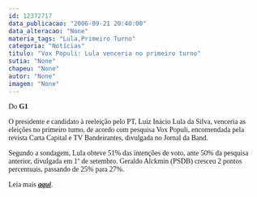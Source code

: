 ```yaml
---
id: 12372717
data_publicacao: "2006-09-21 20:40:00"
data_alteracao: "None"
materia_tags: "Lula,Primeiro Turno"
categoria: "Notícias"
titulo: "Vox Populi: Lula venceria no primeiro turno"
sutia: "None"
chapeu: "None"
autor: "None"
imagem: "None"
---
```

<p><P><FONT face=Verdana>Do <STRONG>G1</STRONG></FONT></P></p>
<p><P><FONT face=Verdana>O presidente e candidato à reeleição pelo PT, Luiz Inácio Lula da Silva, venceria as eleições no primeiro turno, de acordo com pesquisa Vox Populi, encomendada pela revista Carta Capital e TV Bandeirantes, divulgada no Jornal da Band. </FONT></P></p>
<p><P><FONT face=Verdana>Segundo a sondagem, Lula obteve 51% das intenções de voto, ante 50% da pesquisa anterior, divulgada em 1º de setembro. Geraldo Alckmin (PSDB) cresceu 2 pontos percentuais, passando de 25% para 27%.</FONT></P></p>
<p><P><FONT face=Verdana>Leia mais <STRONG><EM><A href=\"https://g1.globo.com/Noticias/Politica/0,,AA1282110-5601,00.html\" target=_blank>aqui</A></EM></STRONG>.</FONT></P> </p>
